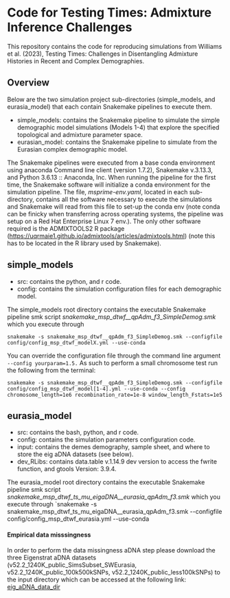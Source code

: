 # Code for Testing Times: Admixture Inference Challenges 

This repository contains the code for reproducing simulations from Williams et al. (2023), Testing Times: Challenges in Disentangling Admixture Histories in Recent and Complex Demographies.


## Overview
Below are the two simulation project sub-directories (simple_models, and eurasia_model) that each contain Snakemake pipelines to execute them.

- simple_models: contains the Snakemake pipeline to simulate the simple demographic model simulations (Models 1-4) that explore the specified topological and admixture parameter space.
- eurasian_model: contains the Snakemake pipeline to simulate from the Eurasian complex demographic model.  

The Snakemake pipelines were executed from a base conda environment using anaconda Command line client (version 1.7.2), Snakemake v.3.13.3, and Python 3.6.13 :: Anaconda, Inc. When running the pipeline for the first time, the Snakemake software will initialize a conda environment for the simulation pipeline. The file, *msprime-env.yaml*, located in each sub-directory, contains all the software necessary to execute the simulations and Snakemake will read from this file to set-up the conda env (note conda can be finicky when transferring across operating systems, the pipeline was setup on a Red Hat Enterprise Linux 7 env.). The only other software required is the ADMIXTOOLS2 R package (https://uqrmaie1.github.io/admixtools/articles/admixtools.html) (note this has to be located in the R library used by Snakemake).


## simple_models
- src: contains the python, and r code. 
- config: contains the simulation configuration files for each demographic model.  

The simple_models root directory contains the executable Snakemake pipeline smk script *snakemake_msp_dtwf__qpAdm_f3_SimpleDemog.smk* which you execute through

`snakemake -s snakemake_msp_dtwf__qpAdm_f3_SimpleDemog.smk --configfile config/config_msp_dtwf_modelX.yml --use-conda`

You can override the configuration file through the command line argument `--config yourparam=1.5.` As such to perform a small chromosome test run the following from the terminal:

`snakemake -s snakemake_msp_dtwf__qpAdm_f3_SimpleDemog.smk --configfile config/config_msp_dtwf_model[1-4].yml --use-conda --config chromosome_length=1e6 recombination_rate=1e-8 window_length_Fstats=1e5`


## eurasia_model
- src: contains the bash, python, and r code. 
- config: contains the simulation parameters configuration code.  
- input: contains the demes demography, sample sheet, and where to store the eig aDNA datasets (see below).
- dev_RLibs: contains data.table v.1.14.9 dev version to access the fwrite function, and gtools Version: 3.9.4. 

The eurasia_model root directory contains the executable Snakemake pipeline smk script *snakemake_msp_dtwf_ts_mu_eigaDNA__eurasia_qpAdm_f3.smk* which you execute through
`snakemake -s snakemake_msp_dtwf_ts_mu_eigaDNA__eurasia_qpAdm_f3.smk --configfile config/config_msp_dtwf_eurasia.yml --use-conda 

#### Empirical data misssingness 
In order to perform the data missingness aDNA step please download the three Eigenstrat aDNA datasets (v52.2_1240K_public_SimsSubset_SWEurasia, v52.2_1240K_public_100k500kSNPs, v52.2_1240K_public_less100kSNPs) to the input directory which can be accessed at the following link: [eig_aDNA_data_dir](https://drive.google.com/drive/folders/1Uv-2NSK7e-EtO960sKGkEHB_xV5k9bOl?usp=sharing)

